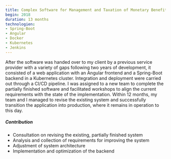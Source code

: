 ```yaml
---
title: Complex Software for Management and Taxation of Monetary Benefits"
begin: 2018
duration: 13 months
technologien:
- Spring-Boot
- Angular
- Docker
- Kubernetes
- Jenkins
---
```


After the software was handed over to my client by a previous service provider with a variety of gaps following two years of development, it consisted of a web application with an Angular frontend and a Spring-Boot backend in a Kubernetes cluster. Integration and deployment were carried out through a CI/CD pipeline. I was assigned to a new team to complete the partially finished software and facilitated workshops to align the current requirements with the state of the implementation. Within 12 months, my team and I managed to revise the existing system and successfully transition the application into production, where it remains in operation to this day.

##### Contribution
- Consultation on revising the existing, partially finished system
- Analysis and collection of requirements for improving the system
- Adjustment of system architecture
- Implementation and optimization of the backend
